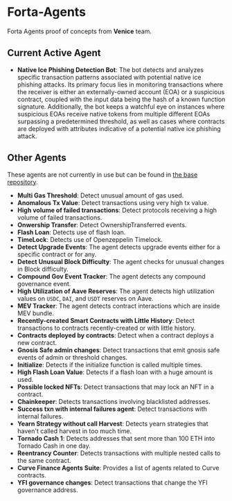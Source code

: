 # Forta-Agents

Forta Agents proof of concepts from **Venice** team.

## Current Active Agent

- **Native Ice Phishing Detection Bot**: The bot detects and analyzes specific transaction patterns associated with potential native ice phishing attacks. Its primary focus lies in monitoring transactions where the receiver is either an externally-owned account (EOA) or a suspicious contract, coupled with the input data being the hash of a known function signature. Additionally, the bot keeps a watchful eye on instances where suspicious EOAs receive native tokens from multiple different EOAs surpassing a predetermined threshold, as well as cases where contracts are deployed with attributes indicative of a potential native ice phishing attack.

## Other Agents

These agents are not currently in use but can be found in [the base repository](https://github.com/NethermindEth/Forta-Agents).

- **Multi Gas Threshold**: Detect unusual amount of gas used.
- **Anomalous Tx Value**: Detect transactions using very high tx value.
- **High volume of failed transactions**: Detect protocols receiving a high volume of failed transactions.
- **Onwership Transfer**: Detect OwnershipTransferred events.
- **Flash Loan**: Detects use of flash loan.
- **TimeLock**: Detects use of Openzeppelin Timelock.
- **Detect Upgrade Events**: The agent detects upgrade events either for a specific contract or for any.
- **Detect Unusual Block Difficulty**: The agent checks for unusual changes in Block difficulty.
- **Compound Gov Event Tracker**: The agent detects any compound governance event.
- **High Utilization of Aave Reserves**: The agent detects high utilization values on `USDC`, `DAI`, and `USDT` reserves on Aave.
- **MEV Tracker**: The agent detects contract interactions which are inside MEV bundle.
- **Recently-created Smart Contracts with Little History**: Detect transactions to contracts recently-created or with little history.
- **Contracts deployed by contracts**: Detect when a contract deploys a new contract.
- **Gnosis Safe admin changes**: Detect transactions that emit gnosis safe events of admin or threshold changes.
- **Initialize**: Detects if the initialize function is called multiple times.
- **High Flash Loan Value**: Detects if a flash loan with a huge amount is used.
- **Possible locked NFTs**: Detect transactions that may lock an NFT in a contract.
- **Chainkeeper**: Detects transactions involving blacklisted addresses.
- **Success txn with internal failures agent**: Detect transactions with internal failures.
- **Yearn Strategy without call Harvest**: Detects yearn strategies that haven't called harvest in too much time.
- **Tornado Cash 1**: Detects addresses that sent more than 100 ETH into Tornado Cash in one day.
- **Reentrancy Counter**: Detects transactions with multiple nested calls to the same contract.
- **Curve Finance Agents Suite**: Provides a list of agents related to Curve contracts.
- **YFI governance changes**: Detect transactions that change the YFI governance address.
